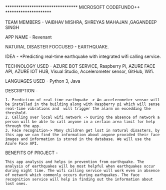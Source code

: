 ********************************* MICROSOFT CODEFUNDO++ *********************

TEAM MEMBERS - VAIBHAV MISHRA, SHREYAS MAHAJAN ,GAGANDEEP SINGH
			
APP NAME - Revenant 

NATURAL DISASTER FOCCUSED - EARTHQUAKE. 

IDEA - *Predicting real-time earthquake with integrated wifi calling service.

TECHNOLOGY USED - AZURE BOT SERVICE, Raspberry Pi, AZURE FACE API, AZURE IOT HUB, Visual Studio, Accelerometer sensor, GitHub, Wifi.  

LANGUAGES USED -  Python 3, Java

DESCRIPTION - 
		
	1. Prediction of real-time earthquake -> An accelerometer sensor will be installed in the building along with Raspberry pi which will sense real-time vibrations and  will trigger the alarm on excedding the threshold. 
	2. Calling over local wifi network -> During the absence of network a person will be able to call anyone in a certain area limit for help through the app.  
	3. Face recognition-> Many children get lost in natural disasters, by this app we can find the information about anyone provided their face images and information is stored in the database. We will use the Azure Face API.

BENEFITS OF PROJECT -

	This app analysis and helps in prevention from earthquake. The analysis of earthquakes will be most helpful when earthquakes occur during night time. The wifi calling service will work even in absence of network which commonly occurs during earhquakes. The face recognition service will help in finding out the information about lost ones. 
